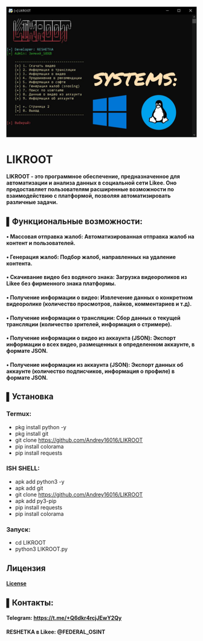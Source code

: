 ![Alt text](tools/logo.jpg)

# LIKROOT

#### LIKROOT - это программное обеспечение, предназначенное для автоматизации и анализа данных в социальной сети Likee. Оно предоставляет пользователям расширенные возможности по взаимодействию с платформой, позволяя автоматизировать различные задачи.

## ▌Функциональные возможности:

#### •  Массовая отправка жалоб: Автоматизированная отправка жалоб на контент и пользователей.
#### •  Генерация жалоб: Подбор жалоб, направленных на удаление контента.
#### •  Скачивание видео без водяного знака: Загрузка видеороликов из Likee без фирменного знака платформы.
#### •  Получение информации о видео: Извлечение данных о конкретном видеоролике (количество просмотров, лайков, комментариев и т.д).
#### •  Получение информации о трансляции: Сбор данных о текущей трансляции (количество зрителей, информация о стримере).
#### •  Получение информации о видео из аккаунта (JSON): Экспорт информации о всех видео, размещенных в определенном аккаунте, в формате JSON.
#### •  Получение информации из аккаунта (JSON): Экспорт данных об аккаунте (количество подписчиков, информация о профиле) в формате JSON.

## ▌Установка

### Termux:
- pkg install python -y
- pkg install git
- git clone https://github.com/Andrey16016/LIKROOT
- pip install colorama
- pip install requests

### ISH SHELL:
- apk add python3 -y
- apk add git
- git clone https://github.com/Andrey16016/LIKROOT
- apk add py3-pip
- pip install requests
- pip install colorama

### Запуск:
- cd LIKROOT
- python3 LIKROOT.py

## Лицензия
#### [License](https://raw.githubusercontent.com/Andrey16016/LIKROOT/main/LICENSE)


## ▌Контакты:

#### Telegram: https://t.me/+Q6dkr4rcjJEwY2Qy
#### RESHETKA в Likee: @FEDERAL_OSINT

